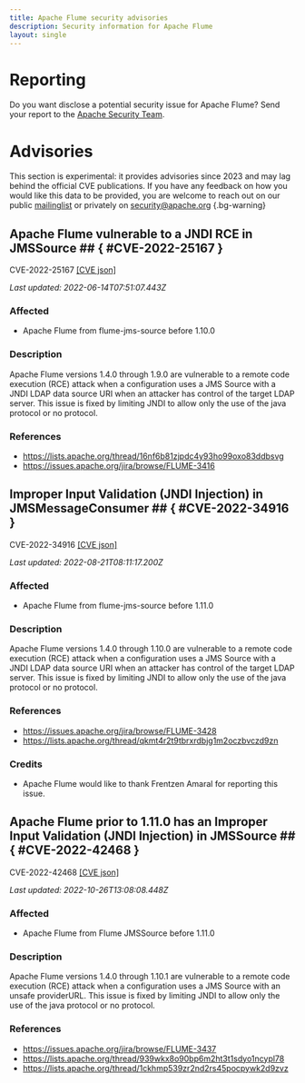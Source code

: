 ```yaml
---
title: Apache Flume security advisories
description: Security information for Apache Flume
layout: single
---
```


# Reporting

Do you want disclose a potential security issue for Apache Flume? Send your report to the [Apache Security Team](mailto:security@apache.org).

# Advisories

This section is experimental: it provides advisories since 2023 and may lag behind the official CVE publications. If you have any feedback on how you would like this data to be provided, you are welcome to reach out on our public [mailinglist](/mailinglist) or privately on [security@apache.org](mailto:security@apache.org)
{.bg-warning}

## Apache Flume vulnerable to a JNDI RCE in JMSSource  ## { #CVE-2022-25167 }

CVE-2022-25167 [\[CVE json\]](./CVE-2022-25167.cve.json)

_Last updated: 2022-06-14T07:51:07.443Z_

### Affected

* Apache Flume from flume-jms-source before 1.10.0


### Description

Apache Flume versions 1.4.0 through 1.9.0 are vulnerable to a remote code execution (RCE) attack when a configuration uses a JMS Source with a JNDI LDAP data source URI when an attacker has control of the target LDAP server. This issue is fixed by limiting JNDI to allow only the use of the java protocol or no protocol. 

### References
* https://lists.apache.org/thread/16nf6b81zjpdc4y93ho99oxo83ddbsvg
* https://issues.apache.org/jira/browse/FLUME-3416


## Improper Input Validation (JNDI Injection) in JMSMessageConsumer ## { #CVE-2022-34916 }

CVE-2022-34916 [\[CVE json\]](./CVE-2022-34916.cve.json)

_Last updated: 2022-08-21T08:11:17.200Z_

### Affected

* Apache Flume from flume-jms-source before 1.11.0


### Description

Apache Flume versions 1.4.0 through 1.10.0 are vulnerable to a remote code execution (RCE) attack when a configuration uses a JMS Source with a JNDI LDAP data source URI when an attacker has control of the target LDAP server. This issue is fixed by limiting JNDI to allow only the use of the java protocol or no protocol. 

### References
* https://issues.apache.org/jira/browse/FLUME-3428
* https://lists.apache.org/thread/qkmt4r2t9tbrxrdbjg1m2oczbvczd9zn


### Credits
* Apache Flume would like to thank Frentzen Amaral for reporting this issue.


## Apache Flume prior to 1.11.0 has an Improper Input Validation (JNDI Injection) in JMSSource ## { #CVE-2022-42468 }

CVE-2022-42468 [\[CVE json\]](./CVE-2022-42468.cve.json)

_Last updated: 2022-10-26T13:08:08.448Z_

### Affected

* Apache Flume from Flume JMSSource before 1.11.0


### Description

Apache Flume versions 1.4.0 through 1.10.1 are vulnerable to a remote code execution (RCE) attack when a configuration uses a JMS Source with an unsafe providerURL. This issue is fixed by limiting JNDI to allow only the use of the java protocol or no protocol. 

### References
* https://issues.apache.org/jira/browse/FLUME-3437
* https://lists.apache.org/thread/939wkx8o90bp6m2ht3t1sdyo1ncypl78
* https://lists.apache.org/thread/1ckhmp539zr2nd2rs45pocpywk2d9zvz
